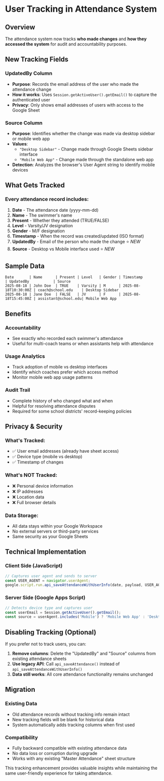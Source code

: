 # User Tracking in Attendance System

## Overview

The attendance system now tracks **who made changes** and **how they accessed the system** for audit and accountability purposes.

## New Tracking Fields

### **UpdatedBy Column**
- **Purpose**: Records the email address of the user who made the attendance change
- **How it works**: Uses `Session.getActiveUser().getEmail()` to capture the authenticated user
- **Privacy**: Only shows email addresses of users with access to the Google Sheet

### **Source Column**  
- **Purpose**: Identifies whether the change was made via desktop sidebar or mobile web app
- **Values**:
  - `"Desktop Sidebar"` - Change made through Google Sheets sidebar interface
  - `"Mobile Web App"` - Change made through the standalone web app
- **Detection**: Analyzes the browser's User Agent string to identify mobile devices

## What Gets Tracked

### **Every attendance record includes:**
1. **Date** - The attendance date (yyyy-mm-dd)
2. **Name** - The swimmer's name  
3. **Present** - Whether they attended (TRUE/FALSE)
4. **Level** - Varsity/JV designation
5. **Gender** - M/F designation
6. **Timestamp** - When the record was created/updated (ISO format)
7. **UpdatedBy** - Email of the person who made the change ⭐ *NEW*
8. **Source** - Desktop vs Mobile interface used ⭐ *NEW*

## Sample Data

```
Date       | Name      | Present | Level   | Gender | Timestamp            | UpdatedBy           | Source
2025-08-18 | John Doe  | TRUE    | Varsity | M      | 2025-08-18T10:30:00Z | coach@school.edu    | Desktop Sidebar
2025-08-18 | Jane Doe  | FALSE   | JV      | F      | 2025-08-18T15:45:00Z | assistant@school.edu| Mobile Web App
```

## Benefits

### **Accountability**
- See exactly who recorded each swimmer's attendance
- Useful for multi-coach teams or when assistants help with attendance

### **Usage Analytics**
- Track adoption of mobile vs desktop interfaces
- Identify which coaches prefer which access method
- Monitor mobile web app usage patterns

### **Audit Trail**
- Complete history of who changed what and when
- Helpful for resolving attendance disputes
- Required for some school districts' record-keeping policies

## Privacy & Security

### **What's Tracked:**
- ✅ User email addresses (already have sheet access)
- ✅ Device type (mobile vs desktop)
- ✅ Timestamp of changes

### **What's NOT Tracked:**
- ❌ Personal device information
- ❌ IP addresses
- ❌ Location data
- ❌ Full browser details

### **Data Storage:**
- All data stays within your Google Workspace
- No external servers or third-party services
- Same security as your Google Sheets

## Technical Implementation

### **Client Side (JavaScript)**
```javascript
// Captures user agent and sends to server
const USER_AGENT = navigator.userAgent;
google.script.run.api_saveAttendanceWithUserInfo(date, payload, USER_AGENT);
```

### **Server Side (Google Apps Script)**
```javascript
// Detects device type and captures user
const userEmail = Session.getActiveUser().getEmail();
const source = userAgent.includes('Mobile') ? 'Mobile Web App' : 'Desktop Sidebar';
```

## Disabling Tracking (Optional)

If you prefer not to track users, you can:

1. **Remove columns**: Delete the "UpdatedBy" and "Source" columns from existing attendance sheets
2. **Use legacy API**: Call `api_saveAttendance()` instead of `api_saveAttendanceWithUserInfo()`
3. **Data still works**: All core attendance functionality remains unchanged

## Migration

### **Existing Data**
- Old attendance records without tracking info remain intact
- New tracking fields will be blank for historical data
- System automatically adds tracking columns when first used

### **Compatibility**
- Fully backward compatible with existing attendance data
- No data loss or corruption during upgrade
- Works with any existing "Master Attendance" sheet structure

This tracking enhancement provides valuable insights while maintaining the same user-friendly experience for taking attendance.
